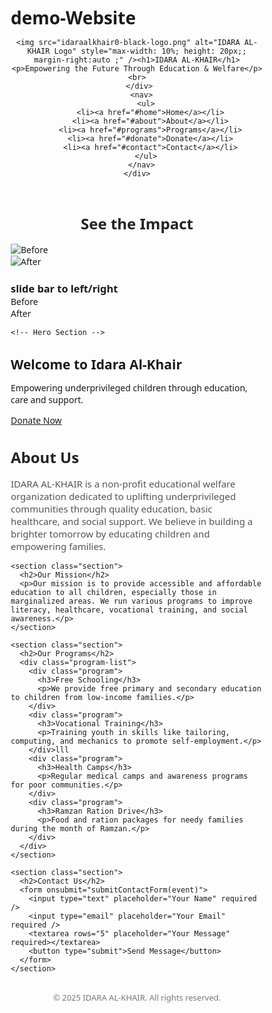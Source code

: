 # demo-Website
<!DOCTYPE html>
<html lang="en">
<head>
  <meta charset="UTF-8" />
  <meta name="viewport" content="width=device-width, initial-scale=1.0"/>
  <title>IDARA AL-KHAIR</title>
  <style>
    * {
      box-sizing: border-box;
      font-family: 'Segoe UI', sans-serif;
      margin: 0;
      padding: 0;
    }

    body {
  background-size: cover;
  color: #444;
  line-height: 1.6;
  padding: 20px;
}
  

    header {
      text-align: center;
      padding: 2rem 0;
      background: #e0e5ec;
      border-radius: 25px;
      box-shadow: 10px 10px 30px #bec3c9, -10px -10px 30px #ffffff;
      margin-bottom: 2rem;
    }

    header h1 {
      font-size: 2rem;
      color: #333;
    }

    .container {
      max-width: 1000px;
      margin: auto;
    }
    
nav {
  margin-right: 25px;
}

nav ul {
  list-style: none;
  display: flex;
  margin: 0;
  padding: 0;
  margin-left: 530px;
}

nav ul li {
  margin-left: 25px;
}

nav a {
  color:#222;
  text-decoration: none;
  font-weight: 600;
  font-size: 16px;
  transition: color 0.3s ease-in-out;
  text-align: center;

}

nav a:hover {
  color: #ffbf00;
}

    /* Hero */
    .hero {
  height: 70vh;
  display: flex;
  align-items: center;
  color: white;
  text-align: center;
}
/*before and after*/
.ba-container {
  position: relative;
  width: 100%;
  max-width: 700px;
  margin: 40px auto;
  overflow: hidden;
  border-radius: 12px;
  box-shadow: 5px 5px 15px rgba(0,0,0,0.2);
}


.ba-img {
  display: block;
  width: 100%;
  height: auto;
}

.ba-after {
  position: absolute;
  top: 0;
  left: 0;
  width: 50%;
  overflow: hidden;
  height: 100%;
  transition: width 0.2s ease;
}

.ba-slider {
  position: absolute;
  top: 0;
  left: 50%;
  transform: translateX(-50%);
  width: 4px;
  height: 100%;
  background: #ffffff;
  cursor: ew-resize;
  z-index: 2;
}

.ba-label {
  position: absolute;
  top: 10px;
  background: rgba(0, 0, 0, 0.6);
  color: #fff;
  padding: 4px 10px;
  border-radius: 10px;
  font-size: 14px;
  z-index: 3;
}

.before-label {
  left: 10px;
}

.after-label {
  right: 10px;
}





.hero .container {
  background: rgba(0, 0, 0, 0.5);
  padding: 30px;
  border-radius: 10px;
}

.btn {
  background: #ff9800;
  color: white;
  padding: 10px 20px;
  text-decoration: none;
  display: inline-block;
  margin-top: 20px;
  border-radius: 5px;
  transition: background 0.3s ease-in-out;
}

.btn:hover {
  background: #e67e00;
}

    .section {
      background: #e0e5ec;
      border-radius: 20px;
      box-shadow: 10px 10px 30px #bec3c9, -10px -10px 30px #ffffff;
      padding: 2rem;
      margin-bottom: 2rem;
    }

    .section h2 {
      margin-bottom: 1rem;
      font-size: 1.5rem;
      color: #222;
    }

    .section p {
      color: #555;
      font-size: 15px;
    }

    .program-list {
      display: grid;
      grid-template-columns: repeat(auto-fit, minmax(240px, 1fr));
      gap: 1rem;
    }

    .program {
      background: #e0e5ec;
      border-radius: 15px;
      padding: 1rem;
      box-shadow: inset 5px 5px 10px #bec3c9,
                  inset -5px -5px 10px #ffffff;
    }

    .program h3 {
      font-size: 1.1rem;
      margin-bottom: 0.5rem;
    }

    form {
      display: flex;
      flex-direction: column;
      gap: 1rem;
    }

    input, textarea {
      padding: 0.7rem;
      border-radius: 10px;
      border: none;
      background: #e0e5ec;
      box-shadow: inset 3px 3px 6px #bec3c9,
                  inset -3px -3px 6px #ffffff;
      font-size: 14px;
      color: #555;
    }

    input:focus, textarea:focus {
      outline: none;
      box-shadow: inset 2px 2px 5px #bec3c9,
                  inset -2px -2px 5px #ffffff;
    }

    button {
      padding: 0.8rem;
      border-radius: 15px;
      border: none;
      background: #e0e5ec;
      box-shadow: 5px 5px 10px #bec3c9,
                  -5px -5px 10px #ffffff;
      font-weight: bold;
      cursor: pointer;
      transition: all 0.3s ease;
      color: #333;
    }

    button:hover {
      box-shadow: 3px 3px 8px #bec3c9,
                  -3px -3px 8px #ffffff;
    }

    footer {
      text-align: center;
      padding: 1rem;
      font-size: 13px;
      color: #777;
    }
  </style>
</head>
<body>
  <header>
    
    <img src="idaraalkhair0-black-logo.png" alt="IDARA AL-KHAIR Logo" style="max-width: 10%; height: 20px;; margin-right:auto ;" /><h1>IDARA AL-KHAIR</h1>
    <p>Empowering the Future Through Education & Welfare</p>
    <br>
     </div>
      <nav>
        <ul>
          <li><a href="#home">Home</a></li>
          <li><a href="#about">About</a></li>
          <li><a href="#programs">Programs</a></li>
          <li><a href="#donate">Donate</a></li>
          <li><a href="#contact">Contact</a></li>
        </ul>
      </nav>
    </div>
  </header>
  <!--before and after-->
<!-- Transformation Section -->
<section class="section">
  <h2 style="text-align:center; margin-bottom: 1rem;">See the Impact</h2>
  <div class="ba-container" id="slider-container">
    <img src="before.jpg" alt="Before" class="ba-img">
    <div class="ba-after" id="after-img">
      <img src="after.jpeg" alt="After" class="ba-img">
    </div>
    <div class="ba-slider" id="slider-bar"></div><h3 style=margin-right:100px;>slide bar to left/right</h3>
        <div class="ba-label before-label">Before</div>
    <div class="ba-label after-label">After</div>
  </div>
</section>


    <!-- Hero Section -->
  <section id="home" class="hero">
    <div class="container">
      <h1>Welcome to Idara Al-Khair</h1>
      <p>Empowering underprivileged children through education, care and support.</p>
      <a href="#donate" class="btn">Donate Now</a>
    </div>
  </section>

  <div class="container">
    <section class="section">
      <h2>About Us</h2>
      <p>IDARA AL-KHAIR is a non-profit educational welfare organization dedicated to uplifting underprivileged communities through quality education, basic healthcare, and social support. We believe in building a brighter tomorrow by educating children and empowering families.</p>
    </section>

    <section class="section">
      <h2>Our Mission</h2>
      <p>Our mission is to provide accessible and affordable education to all children, especially those in marginalized areas. We run various programs to improve literacy, healthcare, vocational training, and social awareness.</p>
    </section>

    <section class="section">
      <h2>Our Programs</h2>
      <div class="program-list">
        <div class="program">
          <h3>Free Schooling</h3>
          <p>We provide free primary and secondary education to children from low-income families.</p>
        </div>
        <div class="program">
          <h3>Vocational Training</h3>
          <p>Training youth in skills like tailoring, computing, and mechanics to promote self-employment.</p>
        </div>lll
        <div class="program">
          <h3>Health Camps</h3>
          <p>Regular medical camps and awareness programs for poor communities.</p>
        </div>
        <div class="program">
          <h3>Ramzan Ration Drive</h3>
          <p>Food and ration packages for needy families during the month of Ramzan.</p>
        </div>
      </div>
    </section>

    <section class="section">
      <h2>Contact Us</h2>
      <form onsubmit="submitContactForm(event)">
        <input type="text" placeholder="Your Name" required />
        <input type="email" placeholder="Your Email" required />
        <textarea rows="5" placeholder="Your Message" required></textarea>
        <button type="submit">Send Message</button>
      </form>
    </section>
  </div>

  <footer>
    &copy; 2025 IDARA AL-KHAIR. All rights reserved.
  </footer>

  <script>
    function submitContactForm(e) {
      e.preventDefault();
      alert("Thank you! Your message has been sent.");
    }
  </script>
  <script>
  const slider = document.getElementById("slider-bar");
  const afterImg = document.getElementById("after-img");
  const container = document.getElementById("slider-container");

  let isDragging = false;

  slider.addEventListener("mousedown", () => isDragging = true);
  document.addEventListener("mouseup", () => isDragging = false);

  document.addEventListener("mousemove", (e) => {
    if (!isDragging) return;

    const rect = container.getBoundingClientRect();
    let offsetX = e.clientX - rect.left;

    offsetX = Math.max(0, Math.min(offsetX, rect.width));

    slider.style.left = offsetX + "px";
    afterImg.style.width = offsetX + "px";
  });
</script>

</body>

</html>
